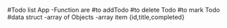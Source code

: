 #Todo list App
-Function are
#to addTodo
#to delete  Todo
#to mark Todo
#data struct
-array of Objects
-array item {id,title,completed}